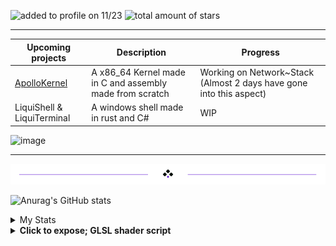 <img src="https://komarev.com/ghpvc/?username=CPScript&style=flat-square&color=blue" alt="added to profile on 11/23"/> <img src="https://img.shields.io/github/stars/CPScript?label=Stars" alt="total amount of stars">

---

Upcoming projects | Description | Progress
---|---|---
[ApolloKernel](https://github.com/CPScript/ApolloKernel) | A x86_64 Kernel made in C and assembly made from scratch | Working on Network~Stack (Almost 2 days have gone into this aspect)
LiquiShell & LiquiTerminal | A windows shell made in rust and C# | WIP

<img width="1366" height="726" alt="image" src="https://github.com/user-attachments/assets/fe411d72-26ea-444b-b8bb-890129842e48" />


---

<div align="center">
  <img src="divider2.png" alt="divider"/>
</div> 

<div align="left">

![Anurag's GitHub stats](https://github-readme-stats.vercel.app/api?username=CPScript&show_icons=true&theme=synthwave) 

<details closed>
<summary>My Stats</summary>
<br>
            
[![GitHub Streak](https://github-readme-streak-stats.herokuapp.com?user=CPScript&theme=hacker&date_format=M%20j%5B%2C%20Y%5D)](https://git.io/streak-stats)

<img src="https://stats4github.vercel.app/api/top-langs/?username=CPScript&langs_count=11&hide=html&layout=compact&exclude_repo=Viruses,terminal,Joker,Rosehip-android"> <br/> <table><tbody><tr><td><a href="https://octo-ring.com/"><img src="https://octo-ring.com/static/img/widget/top.png" width="99%" alt="Octo Ring logo" align="top"></a><br><a href="https://octo-ring.com/p/CPScript/prev"><img src="https://octo-ring.com/static/img/widget/prev.png" width="33%" alt="previous" align="top" title="previous profile"></a><a href="https://octo-ring.com/p/CPScript/random"><img src="https://octo-ring.com/static/img/widget/random.png" width="33%" alt="random" align="top" title="random profile"></a><a href="https://octo-ring.com/p/CPScript/next"><img src="https://octo-ring.com/static/img/widget/next.png" width="33%" alt="next" align="top" title="next profile"></a><br><a href="https://octo-ring.com/"><img src="https://octo-ring.com/static/img/widget/bottom.png" width="99%" alt="check out other GitHub profiles in the Octo Ring" align="top"></a></td></tr></tbody></table>

</details>

<details>
<summary><b>Click to expose; GLSL shader script</b></summary>

![image](https://github.com/user-attachments/assets/605d20de-0a1f-403d-8ad3-33bf0f261d03)


```
#define BLACK_HOLE_RADIUS 1.0
#define SCHWARZSCHILD_RADIUS 0.4
#define ACCRETION_DISK_INNER 1.0
#define ACCRETION_DISK_OUTER 4.0
#define ACCRETION_DISK_THICKNESS 0.1
#define DISK_TEMPERATURE_SCALE 1.5
#define LENSING_STRENGTH 2.5
#define DOPPLER_STRENGTH 1.2
#define GRAVITATIONAL_REDSHIFT 0.9
#define ROTATION_SPEED 0.2
#define STAR_DENSITY 200.0
#define DUST_DENSITY 0.4

float hash(vec2 p) {
    p = fract(p * vec2(123.45, 678.91));
    p += dot(p, p + 45.32);
    return fract(p.x * p.y);
}

float noise(vec2 p) {
    vec2 i = floor(p);
    vec2 f = fract(p);
    f = f * f * (3.0 - 2.0 * f);

    float a = hash(i);
    float b = hash(i + vec2(1.0, 0.0));
    float c = hash(i + vec2(0.0, 1.0));
    float d = hash(i + vec2(1.0, 1.0));

    return mix(mix(a, b, f.x), mix(c, d, f.x), f.y);
}

vec3 starField(vec2 uv, float time) {
    float stars1 = pow(noise(uv * STAR_DENSITY), 20.0) * 1.0;
    float stars2 = pow(noise(uv * STAR_DENSITY * 0.5 + 30.0), 20.0) * 1.5;
    float stars3 = pow(noise(uv * STAR_DENSITY * 0.25 + 10.0), 20.0) * 2.0;
    
    stars1 *= 0.8 + 0.2 * sin(time * 1.5 + uv.x * 10.0);
    stars2 *= 0.8 + 0.2 * sin(time * 0.7 + uv.y * 12.0);
    stars3 *= 0.8 + 0.2 * cos(time * 1.0 + uv.x * uv.y * 5.0);

    vec3 color1 = vec3(0.8, 0.9, 1.0) * stars1; 
    vec3 color2 = vec3(1.0, 0.9, 0.7) * stars2; 
    vec3 color3 = vec3(1.0, 0.6, 0.5) * stars3; 
    
    return color1 + color2 + color3;
}

vec3 nebulaEffect(vec2 uv, float time) {
    vec3 nebula = vec3(0.0);
    float t = time * 0.05;
    
    float n1 = noise(uv * 1.0 + t);
    float n2 = noise(uv * 2.0 - t * 0.5);
    float n3 = noise(uv * 4.0 + t * 0.2);
    
    float nebulaNoise = pow(n1 * n2 * n3, 3.0) * DUST_DENSITY;
    
    nebula += vec3(0.2, 0.1, 0.3) * nebulaNoise * 2.0; 
    nebula += vec3(0.1, 0.2, 0.4) * nebulaNoise * 1.5;
    nebula += vec3(0.3, 0.1, 0.2) * pow(n3, 4.0) * 0.8;
    
    return nebula;
}

vec3 dopplerShift(vec3 color, float velocity) {
    float doppler = 1.0 + velocity * DOPPLER_STRENGTH;

    return vec3(
        color.r * (velocity < 0.0 ? 1.0/doppler : 1.0),
        color.g,
        color.b * (velocity > 0.0 ? 1.0/doppler : 1.0)
    );
}

vec3 temperatureColor(float temperature) {
    vec3 color = vec3(1.0);
    
    color.r = pow(temperature, 1.5);
    
    color.g = pow(temperature, 2.0) * (1.0 - temperature * 0.5);
    
    color.b = pow(temperature, 3.0) * (1.0 - temperature * 0.8);
    
    color = normalize(color) * pow(temperature, 1.5);
    
    return color;
}

vec2 raytrace(vec2 uv, float radius, float lensStrength) {
    float r = length(uv);
    float theta = atan(uv.y, uv.x);
    
    float bendingFactor = lensStrength * SCHWARZSCHILD_RADIUS / max(r, 0.001);
    float bendingAmount = 1.0 / (1.0 + pow(r / radius, 2.0) * exp(-bendingFactor));
    
    float newRadius = mix(r, radius * radius / r, bendingAmount);
    
    return vec2(cos(theta), sin(theta)) * newRadius;
}

void mainImage(out vec4 fragColor, in vec2 fragCoord) {
    vec2 uv = (fragCoord - 0.5 * iResolution.xy) / iResolution.y;
    
    float time = iTime * 0.5;
    
    vec2 lensedUV = raytrace(uv, BLACK_HOLE_RADIUS, LENSING_STRENGTH);
    
    float r = length(lensedUV);
    float theta = atan(lensedUV.y, lensedUV.x);
    
    float rotatedTheta = theta + time * ROTATION_SPEED;
    vec2 diskUV = vec2(r * cos(rotatedTheta), r * sin(rotatedTheta));
    
    float diskDistance = abs(diskUV.y) / ACCRETION_DISK_THICKNESS;
    float diskRadius = length(diskUV);
    float diskMask = smoothstep(ACCRETION_DISK_INNER, ACCRETION_DISK_INNER + 0.1, diskRadius) *
                     smoothstep(ACCRETION_DISK_OUTER + 0.1, ACCRETION_DISK_OUTER, diskRadius) *
                     smoothstep(1.0, 0.0, diskDistance);
    
    float temperature = mix(0.3, 1.0, smoothstep(ACCRETION_DISK_OUTER, ACCRETION_DISK_INNER, diskRadius)) * DISK_TEMPERATURE_SCALE;
    vec3 diskColor = temperatureColor(temperature);
    
    float velocity = sin(rotatedTheta) * 0.8 * smoothstep(ACCRETION_DISK_OUTER, ACCRETION_DISK_INNER, diskRadius);
    diskColor = dopplerShift(diskColor, velocity);
    
    float redshiftFactor = mix(1.0, GRAVITATIONAL_REDSHIFT, smoothstep(ACCRETION_DISK_OUTER * 0.5, ACCRETION_DISK_INNER, diskRadius));
    diskColor *= redshiftFactor;
    
    float blackHoleMask = 1.0 - smoothstep(SCHWARZSCHILD_RADIUS * 0.9, SCHWARZSCHILD_RADIUS, r);

    vec2 starUV = mix(uv, lensedUV, smoothstep(5.0, 1.0, length(uv)));
    vec3 stars = starField(starUV * 0.5, time);
    
    vec3 nebula = nebulaEffect(starUV * 0.2, time) * 0.3;
    
    float photonRing = smoothstep(SCHWARZSCHILD_RADIUS - 0.03, SCHWARZSCHILD_RADIUS, r) * 
                       smoothstep(SCHWARZSCHILD_RADIUS + 0.03, SCHWARZSCHILD_RADIUS, r);
    vec3 photonRingColor = vec3(1.0, 0.8, 0.6) * 5.0 * photonRing;
    
    float blueShiftGlow = pow(max(0.0, -sin(rotatedTheta)), 4.0) * diskMask * 2.0;
    vec3 blueShiftColor = vec3(0.5, 0.7, 1.0) * blueShiftGlow;
    
    vec3 color = vec3(0.0);
    
    color += (stars + nebula) * (1.0 - blackHoleMask);
    
    color += diskColor * diskMask * 3.0;
    
    color += photonRingColor;
    
    color += blueShiftColor;
    
    color += max(vec3(0.0), color - 1.0) * 0.5;

    color = pow(color, vec3(0.8)); 
    color = (color - 0.1) * 1.1;
    
    fragColor = vec4(max(vec3(0.0), color), 1.0);
}
```
</details>
